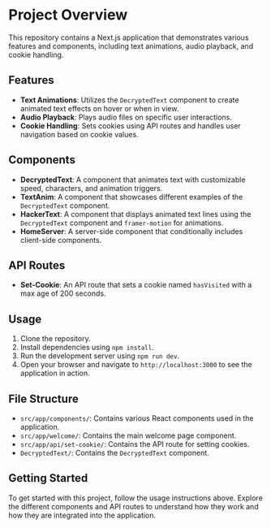 # Project Overview

This repository contains a Next.js application that demonstrates various features and components, including text animations, audio playback, and cookie handling.

## Features

- **Text Animations**: Utilizes the `DecryptedText` component to create animated text effects on hover or when in view.
- **Audio Playback**: Plays audio files on specific user interactions.
- **Cookie Handling**: Sets cookies using API routes and handles user navigation based on cookie values.

## Components

- **DecryptedText**: A component that animates text with customizable speed, characters, and animation triggers.
- **TextAnim**: A component that showcases different examples of the `DecryptedText` component.
- **HackerText**: A component that displays animated text lines using the `DecryptedText` component and `framer-motion` for animations.
- **HomeServer**: A server-side component that conditionally includes client-side components.

## API Routes

- **Set-Cookie**: An API route that sets a cookie named `hasVisited` with a max age of 200 seconds.

## Usage

1. Clone the repository.
2. Install dependencies using `npm install`.
3. Run the development server using `npm run dev`.
4. Open your browser and navigate to `http://localhost:3000` to see the application in action.

## File Structure

- `src/app/components/`: Contains various React components used in the application.
- `src/app/welcome/`: Contains the main welcome page component.
- `src/app/api/set-cookie/`: Contains the API route for setting cookies.
- `DecryptedText/`: Contains the `DecryptedText` component.

## Getting Started

To get started with this project, follow the usage instructions above. Explore the different components and API routes to understand how they work and how they are integrated into the application.